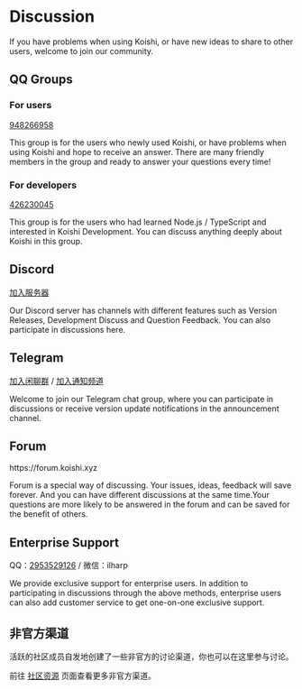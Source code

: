 # Discussion

If you have problems when using Koishi, or have new ideas to share to other users, welcome to join our community.

## QQ Groups

### For users

[948266958](https://qm.qq.com/q/7C9E9rjR0Q)

This group is for the users who newly used Koishi, or have problems when using Koishi and hope to receive an answer. There are many friendly members in the group and ready to answer your questions every time!

### For developers

[426230045](https://jq.qq.com/?_wv=1027\&k=6FDoxQ6g)

This group is for the users who had learned Node.js / TypeScript and interested in Koishi Development. You can discuss anything deeply about Koishi in this group.

## Discord

[加入服务器](https://discord.com/invite/xfxYwmd284)

Our Discord server has channels with different features such as Version Releases, Development Discuss and Question Feedback. You can also participate in discussions here.

## Telegram

[加入闲聊群](https://t.me/koishichat) / [加入通知频道](https://t.me/koishichannel)

Welcome to join our Telegram chat group, where you can participate in discussions or receive version update notifications in the announcement channel.

## Forum

https\://forum.koishi.xyz

Forum is a special way of discussing. Your issues, ideas, feedback will save forever. And you can have different discussions at the same time.Your questions are more likely to be answered in the forum and can be saved for the benefit of others.

## Enterprise Support

QQ：[2953529126](https://qm.qq.com/q/P8eMJkP5yI) / 微信：ilharp

We provide exclusive support for enterprise users. In addition to participating in discussions through the above methods, enterprise users can also add customer service to get one-on-one exclusive support.

## 非官方渠道

活跃的社区成员自发地创建了一些非官方的讨论渠道，你也可以在这里参与讨论。

前往 [社区资源](./community.md) 页面查看更多非官方渠道。
